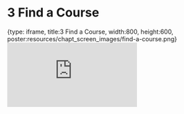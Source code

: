 # 3 Find a Course
 
{type: iframe, title:3 Find a Course, width:800, height:600, poster:resources/chapt_screen_images/find-a-course.png}
![](https://hutchdatascience.org/Using_Leanpub/no_toc/find-a-course.html)
 

 
